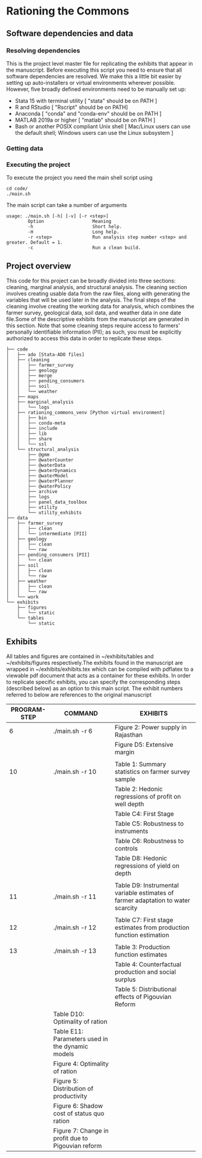 # Rationing the Commons

## Software dependencies and data

### Resolving dependencies   
This is the project level master file for replicating the exhibits that appear in the manuscript. Before executing this script you need to ensure that all software dependencies are resolved. We make this a little bit easier by setting up auto-installers or virtual environments wherever possible. However, five broadly defined environments need to be manually set up:
       
* Stata 15 with terminal utility [ "stata" should be on PATH ]
* R and RStudio [ "Rscript" should be on PATH]
* Anaconda [ "conda" and "conda-env" should be on PATH ]
* MATLAB 2019a or higher [ "matlab" should be on PATH ] 
* Bash or another POSIX compliant Unix shell [ Mac/Linux users can use the default shell; Windows users can use the Linux subsystem ]
                                                       
                                                       
### Getting data


### Executing the project

To execute the project you need the main shell script using

```
cd code/
./main.sh
```

The main script can take a number of arguments

```   
usage: ./main.sh [-h] [-v] [-r <step>] 
        Option                  Meaning
        -h                      Short help.
        -H                      Long help.
        -r <step>               Run analysis step number <step> and greater. Default = 1.
        -c                      Run a clean build.
```
                                                       
## Project overview
This code for this project can be broadly divided into three sections: cleaning, marginal analysis, and structural analysis. The cleaning section involves creating usable data from the raw files, along with generating the variables that will be used later in the analysis. The final steps of the cleaning involve creating the working data for analysis, which combines the farmer survey, geological data, soil data, and weather data in one date file.Some of the descriptive exhibits from the manuscript are generated in this section. Note that some cleaning steps require access to farmers' personally identifiable information (PII);  as such, you must be explicitly authorized to access this data in order to replicate these steps.

```
├── code
│   ├── ado [Stata-ADO files]
│   ├── cleaning
│   │   ├── farmer_survey 
│   │   ├── geology 
│   │   ├── merge
│   │   ├── pending_consumers 
│   │   ├── soil
│   │   └── weather
│   ├── maps
│   ├── marginal_analysis
│   │   └── logs
│   ├── rationing_commons_venv [Python virtual environment]
│   │   ├── bin
│   │   ├── conda-meta
│   │   ├── include
│   │   ├── lib
│   │   ├── share
│   │   └── ssl
│   └── structural_analysis
│       ├── @gmm
│       ├── @waterCounter
│       ├── @waterData
│       ├── @waterDynamics
│       ├── @waterModel
│       ├── @waterPlanner
│       ├── @waterPolicy
│       ├── archive
│       ├── logs
│       ├── panel_data_toolbox
│       ├── utility
│       └── utility_exhibits
├── data
│   ├── farmer_survey
│   │   ├── clean
│   │   └── intermediate [PII]
│   ├── geology
│   │   ├── clean
│   │   └── raw
│   ├── pending_consumers [PII]
│   │   └── clean
│   ├── soil
│   │   ├── clean
│   │   └── raw
│   ├── weather
│   │   ├── clean
│   │   └── raw
│   └── work
└── exhibits
    ├── figures
    │   └── static
    └── tables
        └── static
 ```
 
## Exhibits

All tables and figures are contained in ~/exhibits/tables and ~/exhibits/figures respectively.The exhibits found in the manuscript are wrapped in ~/exhibits/exhibits.tex which can be compiled with pdflatex to a viewable pdf document that acts as a container for these exhibits. In order to replicate specific exhibits, you can specify the corresponding steps (described below) as an option to this main script. The exhibit numbers referred to below are references to the original manuscript
               
PROGRAM-STEP | COMMAND | EXHIBITS
------------ | ------- | --------
    6       |  ./main.sh -r 6  | Figure 2: Power supply in Rajasthan 
            |                  | Figure D5: Extensive margin
            |                  |
    10      |   ./main.sh -r 10 | Table 1: Summary statistics on farmer survey sample
            |                   | Table 2: Hedonic regressions of profit on well depth
            |                   | Table C4: First Stage
            |                   | Table C5: Robustness to instruments
            |                   | Table C6: Robustness to controls
            |                   | Table D8: Hedonic regressions of yield on depth
            |                   |
    11      |   ./main.sh -r 11 | Table D9: Instrumental variable estimates of farmer adaptation to water scarcity
            |                   |
    12      |   ./main.sh -r 12 | Table C7: First stage estimates from production function estimation
            |                   |
    13      |   ./main.sh -r 13 | Table 3: Production function estimates
            |                   | Table 4: Counterfactual production and social surplus
            |                   | Table 5: Distributional effects of Pigouvian Reform
                                | Table D10: Optimality of ration
                                | Table E11: Parameters used in the dynamic models
                                | Figure 4: Optimality of ration
                                | Figure 5: Distribution of productivity
                                | Figure 6: Shadow cost of status quo ration
                                | Figure 7: Change in profit due to Pigouvian reform   
